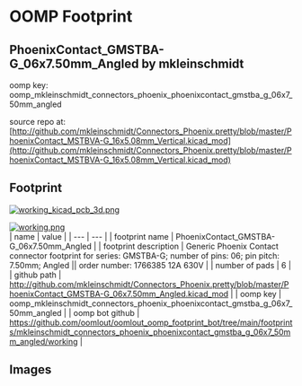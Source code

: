 # OOMP Footprint  
## PhoenixContact_GMSTBA-G_06x7.50mm_Angled  by mkleinschmidt  
  
oomp key: oomp_mkleinschmidt_connectors_phoenix_phoenixcontact_gmstba_g_06x7_50mm_angled  
  
source repo at: [http://github.com/mkleinschmidt/Connectors_Phoenix.pretty/blob/master/PhoenixContact_MSTBVA-G_16x5.08mm_Vertical.kicad_mod](http://github.com/mkleinschmidt/Connectors_Phoenix.pretty/blob/master/PhoenixContact_MSTBVA-G_16x5.08mm_Vertical.kicad_mod)  
## Footprint  
  
[![working_kicad_pcb_3d.png](working_kicad_pcb_3d_600.png)](working_kicad_pcb_3d.png)  
  
[![working.png](working_600.png)](working.png)  
| name | value | 
| --- | --- | 
| footprint name | PhoenixContact_GMSTBA-G_06x7.50mm_Angled | 
| footprint description | Generic Phoenix Contact connector footprint for series: GMSTBA-G; number of pins: 06; pin pitch: 7.50mm; Angled || order number: 1766385 12A 630V | 
| number of pads | 6 | 
| github path | http://github.com/mkleinschmidt/Connectors_Phoenix.pretty/blob/master/PhoenixContact_GMSTBA-G_06x7.50mm_Angled.kicad_mod | 
| oomp key | oomp_mkleinschmidt_connectors_phoenix_phoenixcontact_gmstba_g_06x7_50mm_angled | 
| oomp bot github | https://github.com/oomlout/oomlout_oomp_footprint_bot/tree/main/footprints/mkleinschmidt_connectors_phoenix_phoenixcontact_gmstba_g_06x7_50mm_angled/working | 
## Images  
